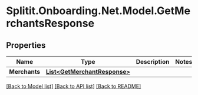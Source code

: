 # Splitit.Onboarding.Net.Model.GetMerchantsResponse

## Properties

Name | Type | Description | Notes
------------ | ------------- | ------------- | -------------
**Merchants** | [**List&lt;GetMerchantResponse&gt;**](GetMerchantResponse.md) |  | 

[[Back to Model list]](../README.md#documentation-for-models) [[Back to API list]](../README.md#documentation-for-api-endpoints) [[Back to README]](../README.md)

